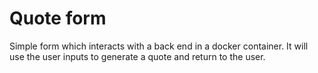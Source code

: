 # Quote form

Simple form which interacts with a back end in a docker container. It will use the user inputs to generate a quote and return to the user.
